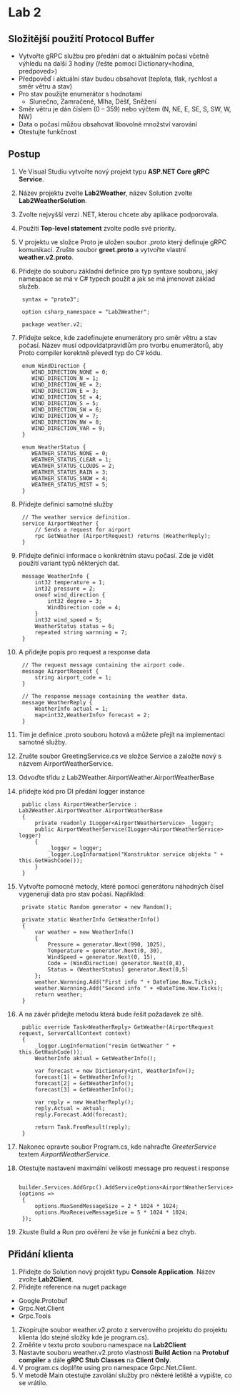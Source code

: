 # Lab 2

## Složitější použití Protocol Buffer

* Vytvořte gRPC službu pro předání dat o aktuálním počasí včetně výhledu na další 3 hodiny (řešte pomocí Dictionary<hodina, predpoved>)
* Předpověď i aktuální stav budou obsahovat (teplota, tlak, rychlost a směr větru a stav)
* Pro stav použijte enumerátor s hodnotami
  * Slunečno, Zamračené, Mlha, Déšť, Sněžení
* Směr větru je dán číslem (0 – 359) nebo výčtem (N, NE, E, SE, S, SW, W, NW)
* Data o počasí můžou obsahovat libovolné množství varování
* Otestujte funkčnost

## Postup

1. Ve Visual Studiu vytvořte nový projekt typu **ASP.NET Core gRPC Service**.
1. Název projektu zvolte **Lab2Weather**, název Solution zvolte **Lab2WeatherSolution**.
1. Zvolte nejvyšší verzi .NET, kterou chcete aby aplikace podporovala.
1. Použití **Top-level statement** zvolte podle své priority.
1. V projektu ve složce Proto je uložen soubor *.proto* který definuje gRPC komunikaci. Zrušte soubor **greet.proto** a vytvořte vlastní **weather.v2.proto**.
1. Přidejte do souboru základní definice pro typ syntaxe souboru, jaký namespace se má v C# typech použít a jak se má jmenovat základ služeb.

        syntax = "proto3";

        option csharp_namespace = "Lab2Weather";

        package weather.v2;
1. Přidejte sekce, kde zadefinujete enumerátory pro směr větru a stav počasí. Název musí odpovídatpravidlům pro tvorbu enumerátorů, aby Proto compiler korektně převedl typ do C# kódu.

        enum WindDirection {
           WIND_DIRECTION_NONE = 0;
           WIND_DIRECTION_N = 1;
           WIND_DIRECTION_NE = 2;
           WIND_DIRECTION_E = 3;
           WIND_DIRECTION_SE = 4;
           WIND_DIRECTION_S = 5;
           WIND_DIRECTION_SW = 6;
           WIND_DIRECTION_W = 7;
           WIND_DIRECTION_NW = 8;
           WIND_DIRECTION_VAR = 9;
        }

        enum WeatherStatus {
           WEATHER_STATUS_NONE = 0;
           WEATHER_STATUS_CLEAR = 1;
           WEATHER_STATUS_CLOUDS = 2;
           WEATHER_STATUS_RAIN = 3;
           WEATHER_STATUS_SNOW = 4;
           WEATHER_STATUS_MIST = 5;
        }
1. Přidejte definici samotné služby

        // The weather service definition.
        service AirportWeather {
            // Sends a request for airport
            rpc GetWeather (AirportRequest) returns (WeatherReply);
        }
1. Přidejte definici informace o konkrétním stavu počasí. Zde je vidět použití variant typů některých dat.

        message WeatherInfo {
            int32 temperature = 1;
            int32 pressure = 2;
            oneof wind_direction {
                int32 degree = 3;
                WindDirection code = 4;
            }
            int32 wind_speed = 5;
            WeatherStatus status = 6;
            repeated string warnning = 7;
        }
1. A přidejte popis pro request a response data

        // The request message containing the airport code.
        message AirportRequest {
            string airport_code = 1;
        }

        // The response message containing the weather data.
        message WeatherReply {
            WeatherInfo actual = 1;
            map<int32,WeatherInfo> forecast = 2;
        }
1. Tím je definice .proto souboru hotová a můžete přejít na implementaci samotné služby.
1. Zrušte soubor GreetingService.cs ve složce Service a založte nový s názvem AirportWeatherService.
1. Odvoďte třídu z Lab2Weather.AirportWeather.AirportWeatherBase
1. přidejte kód pro DI předání logger instance

        public class AirportWeatherService : Lab2Weather.AirportWeather.AirportWeatherBase
        {
            private readonly ILogger<AirportWeatherService> _logger;
            public AirportWeatherService(ILogger<AirportWeatherService> logger)
            {
                _logger = logger;
                _logger.LogInformation("Konstruktor service objektu " + this.GetHashCode());
            }
        }
1. Vytvořte pomocné metody, které pomocí generátoru náhodných čísel vygenerují data pro stav počasí. Například:

        private static Random generator = new Random();

        private static WeatherInfo GetWeatherInfo()
        {
            var weather = new WeatherInfo()
            {
                Pressure = generator.Next(990, 1025),
                Temperature = generator.Next(0, 30),
                WindSpeed = generator.Next(0, 15),
                Code = (WindDirection) generator.Next(0,8),
                Status = (WeatherStatus) generator.Next(0,5)
            };
            weather.Warnning.Add("First info " + DateTime.Now.Ticks);
            weather.Warnning.Add("Second info " + +DateTime.Now.Ticks);
            return weather;
        }
1. A na závěr přidejte metodu která bude řešit požadavek ze sítě.

        public override Task<WeatherReply> GetWeather(AirportRequest request, ServerCallContext context)
        {
            _logger.LogInformation("resim GetWeather " + this.GetHashCode());
            WeatherInfo aktual = GetWeatherInfo();

            var forecast = new Dictionary<int, WeatherInfo>();
            forecast[1] = GetWeatherInfo();
            forecast[2] = GetWeatherInfo();
            forecast[3] = GetWeatherInfo();

            var reply = new WeatherReply();
            reply.Actual = aktual;
            reply.Forecast.Add(forecast);

            return Task.FromResult(reply);
        }
1. Nakonec opravte soubor Program.cs, kde nahraďte *GreeterService* textem *AirportWeatherService*.
1. Otestujte nastavení maximální velikosti message pro request i response

        builder.Services.AddGrpc().AddServiceOptions<AirportWeatherService>(options =>
        {
            options.MaxSendMessageSize = 2 * 1024 * 1024;
            options.MaxReceiveMessageSize = 5 * 1024 * 1024;
        });
1. Zkuste Build a Run pro ověření že vše je funkční a bez chyb.

## Přidání klienta

1. Přidejte do Solution nový projekt typu **Console Application**. Název zvolte **Lab2Client**.
1. Přidejte reference na nuget package

* Google.Protobuf
* Grpc.Net.Client
* Grpc.Tools

1. Zkopírujte soubor weather.v2.proto z serverového projektu do projektu klienta (do stejné složky kde je program.cs).
1. Změňte v textu proto souboru namespace na **Lab2Client**
1. Nastavte souboru weather.v2.proto vlastnosti **Build Action** na **Protobuf compiler** a dále **gRPC Stub Classes** na **Client Only**.
1. V program.cs doplňte using pro namespace Grpc.Net.Client.
1. V metodě Main otestujte zavolání služby pro některé letiště a vypište, co se vrátilo.
